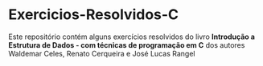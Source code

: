 # Exercicios-Resolvidos-C

Este repositório contém alguns exercícios resolvidos do livro <b>Introdução a Estrutura de Dados - com técnicas de programação em C</b> dos autores Waldemar Celes, Renato Cerqueira e José Lucas Rangel
